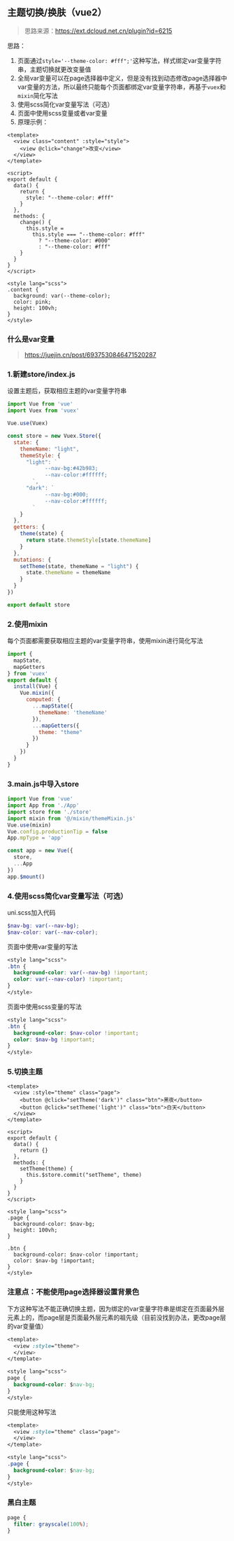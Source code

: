 ## 主题切换/换肤（vue2）

> 思路来源：https://ext.dcloud.net.cn/plugin?id=6215

思路：

1. 页面通过`style='--theme-color: #fff";'`这种写法，样式绑定var变量字符串，主题切换就更改变量值
2. 全局var变量可以在page选择器中定义，但是没有找到动态修改page选择器中var变量的方法，所以最终只能每个页面都绑定var变量字符串，再基于`vuex`和`mixin`简化写法
3. 使用scss简化var变量写法（可选）
4. 页面中使用scss变量或者var变量
5. 原理示例：

```vue
<template>
  <view class="content" :style="style">
    <view @click="change">改变</view>
  </view>
</template>

<script>
export default {
  data() {
    return {
      style: "--theme-color: #fff"
    }
  },
  methods: {
    change() {
      this.style =
        this.style === "--theme-color: #fff"
          ? "--theme-color: #000"
          : "--theme-color: #fff"
    }
  }
}
</script>

<style lang="scss">
.content {
  background: var(--theme-color);
  color: pink;
  height: 100vh;
}
</style>
```

### 什么是var变量

> https://juejin.cn/post/6937530846471520287

### 1.新建store/index.js

设置主题后，获取相应主题的var变量字符串

```js
import Vue from 'vue'
import Vuex from 'vuex'

Vue.use(Vuex)

const store = new Vuex.Store({
  state: {
    themeName: "light",
    themeStyle: {
      "light": `
			--nav-bg:#42b983;
			--nav-color:#ffffff;
		`,
      "dark": `
			--nav-bg:#000;
			--nav-color:#ffffff;
		`
    }
  },
  getters: {
    theme(state) {
      return state.themeStyle[state.themeName]
    }
  },
  mutations: {
    setTheme(state, themeName = "light") {
      state.themeName = themeName
    }
  }
})

export default store
```

### 2.使用mixin

每个页面都需要获取相应主题的var变量字符串，使用mixin进行简化写法

```js
import {
  mapState,
  mapGetters
} from 'vuex'
export default {
  install(Vue) {
    Vue.mixin({
      computed: {
        ...mapState({
          themeName: 'themeName'
        }),
        ...mapGetters({
          theme: "theme"
        })
      }
    })
  }
}
```

### 3.main.js中导入store

```js
import Vue from 'vue'
import App from './App'
import store from './store'
import mixin from '@/mixin/themeMixin.js'
Vue.use(mixin)
Vue.config.productionTip = false
App.mpType = 'app'

const app = new Vue({
  store,
  ...App
})
app.$mount()
```

### 4.使用scss简化var变量写法（可选）

uni.scss加入代码

```scss
$nav-bg: var(--nav-bg);
$nav-color: var(--nav-color);
```

页面中使用var变量的写法

```scss
<style lang="scss">
.btn {
  background-color: var(--nav-bg) !important;
  color: var(--nav-color) !important;
}
</style>
```

页面中使用scss变量的写法

```scss
<style lang="scss">
.btn {
  background-color: $nav-color !important;
  color: $nav-bg !important;
}
</style>
```

### 5.切换主题

```vue
<template>
  <view :style="theme" class="page">
    <button @click="setTheme('dark')" class="btn">黑夜</button>
    <button @click="setTheme('light')" class="btn">白天</button>
  </view>
</template>

<script>
export default {
  data() {
    return {}
  },
  methods: {
    setTheme(theme) {
      this.$store.commit("setTheme", theme)
    }
  }
}
</script>

<style lang="scss">
.page {
  background-color: $nav-bg;
  height: 100vh;
}

.btn {
  background-color: $nav-color !important;
  color: $nav-bg !important;
}
</style>
```

### 注意点：不能使用page选择器设置背景色

下方这种写法不能正确切换主题，因为绑定的var变量字符串是绑定在页面最外层元素上的，而page层是页面最外层元素的祖先级（目前没找到办法，更改page层的var变量值）

```css
<template>
  <view :style="theme">
  </view>
</template>

<style lang="scss">
page {
  background-color: $nav-bg;
}
</style>
```

只能使用这种写法

```css
<template>
  <view :style="theme" class="page">
  </view>
</template>

<style lang="scss">
.page {
  background-color: $nav-bg;
}
</style>
```

### 黑白主题

```css
page {
  filter: grayscale(100%);
}
```

